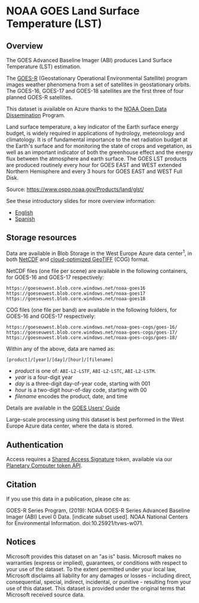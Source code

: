 # NOAA GOES Land Surface Temperature (LST)

## Overview

The GOES Advanced Baseline Imager (ABI) produces Land Surface Temperature (LST) estimation.

The [GOES-R](https://www.goes-r.gov/) (Geostationary Operational Environmental Satellite) program images weather phenomena from a set of satellites in geostationary orbits.  The GOES-16, GOES-17 and GOES-18 satellites are the first three of four planned GOES-R satellites.

This dataset is available on Azure thanks to the [NOAA Open Data Dissemination](https://www.noaa.gov/information-technology/open-data-dissemination) Program.

Land surface temperature, a key indicator of the Earth surface energy budget, is widely required in applications of hydrology, meteorology and climatology.
It is of fundamental importance to the net radiation budget at the Earth's surface and for monitoring the state of crops and vegetation, as well as an important indicator of both the greenhouse effect and the energy flux between the atmosphere and earth surface.
The GOES LST products are produced routinely every hour for GOES EAST and WEST extended Northern Hemisphere and every 3 hours for GOES EAST and WEST Full Disk.

Source: https://www.ospo.noaa.gov/Products/land/glst/

See these introductory slides for more overview information:
- [English](https://www.goes-r.gov/downloads/resources/documents/Beginners_Guide_to_GOES-R_Series_Data.pdf)
- [Spanish](https://github.com/NOAA-Big-Data-Program/bdp-data-docs/blob/main/GOES/QuickGuides/Spanish/Guia%20introductoria%20para%20datos%20de%20la%20serie%20GOES-R%20V1.1%20FINAL2%20-%20Copy.pdf)


## Storage resources

Data are available in Blob Storage in the West Europe Azure data center<sup>1</sup>, in both [NetCDF](https://www.unidata.ucar.edu/software/netcdf/) and [cloud-optimized GeoTIFF](https://www.cogeo.org/) (COG) format.

NetCDF files (one file per scene) are available in the following containers, for GOES-16 and GOES-17 respectively:

`https://goeseuwest.blob.core.windows.net/noaa-goes16`<br/>
`https://goeseuwest.blob.core.windows.net/noaa-goes17`<br/>
`https://goeseuwest.blob.core.windows.net/noaa-goes18`

COG files (one file per band) are available in the following folders, for GOES-16 and GOES-17 respectively:

`https://goeseuwest.blob.core.windows.net/noaa-goes-cogs/goes-16/`<br/>
`https://goeseuwest.blob.core.windows.net/noaa-goes-cogs/goes-17/`<br/>
`https://goeseuwest.blob.core.windows.net/noaa-goes-cogs/goes-18/`

Within any of the above, data are named as:

`[product]/[year]/[day]/[hour]/[filename]`

* <i>product</i> is one of: `ABI-L2-LSTF`, `ABI-L2-LSTC`, `ABI-L2-LSTM`.
* <i>year</i> is a four-digit year
* <i>day</i> is a three-digit day-of-year code, starting with 001
* <i>hour</i> is a two-digit hour-of-day code, starting with 00
* <i>filename</i> encodes the product, date, and time

Details are available in the [GOES Users' Guide](https://www.goes-r.gov/products/docs/PUG-L2%2B-vol5.pdf)

Large-scale processing using this dataset is best performed in the West Europe Azure data center, where the data is stored.

## Authentication

Access requires a [Shared Access Signature](https://docs.microsoft.com/en-us/azure/storage/common/storage-sas-overview) token, available via our [Planetary Computer token API](https://planetarycomputer.microsoft.com/docs/concepts/sas/).


## Citation

If you use this data in a publication, please cite as:

GOES-R Series Program, (2019): NOAA GOES-R Series Advanced Baseline Imager (ABI) Level 0 Data. [indicate subset used]. NOAA National Centers for Environmental Information. doi:10.25921/tvws-w071.


## Notices

Microsoft provides this dataset on an "as is" basis.  Microsoft makes no warranties (express or implied), guarantees, or conditions with respect to your use of the dataset.  To the extent permitted under your local law, Microsoft disclaims all liability for any damages or losses - including direct, consequential, special, indirect, incidental, or punitive - resulting from your use of this dataset.  This dataset is provided under the original terms that Microsoft received source data.
